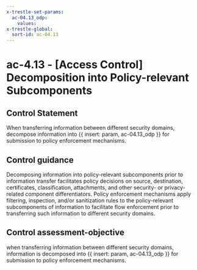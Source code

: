 ```yaml
---
x-trestle-set-params:
  ac-04.13_odp:
    values:
x-trestle-global:
  sort-id: ac-04.13
---
```


# ac-4.13 - \[Access Control\] Decomposition into Policy-relevant Subcomponents

## Control Statement

When transferring information between different security domains, decompose information into {{ insert: param, ac-04.13_odp }} for submission to policy enforcement mechanisms.

## Control guidance

Decomposing information into policy-relevant subcomponents prior to information transfer facilitates policy decisions on source, destination, certificates, classification, attachments, and other security- or privacy-related component differentiators. Policy enforcement mechanisms apply filtering, inspection, and/or sanitization rules to the policy-relevant subcomponents of information to facilitate flow enforcement prior to transferring such information to different security domains.

## Control assessment-objective

when transferring information between different security domains, information is decomposed into {{ insert: param, ac-04.13_odp }} for submission to policy enforcement mechanisms.
